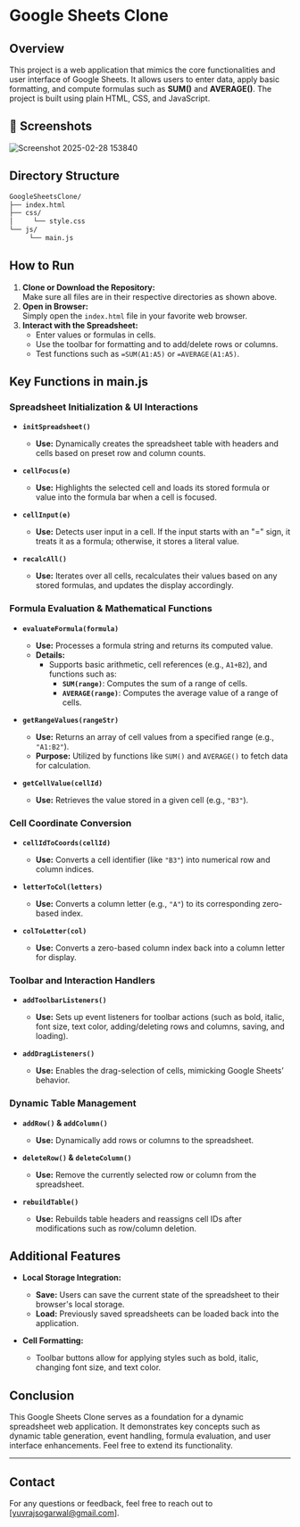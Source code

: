 # Google Sheets Clone

## Overview
This project is a web application that mimics the core functionalities and user interface of Google Sheets. It allows users to enter data, apply basic formatting, and compute formulas such as **SUM()** and **AVERAGE()**. The project is built using plain HTML, CSS, and JavaScript.

## 📸 Screenshots
![Screenshot 2025-02-28 153840](https://github.com/user-attachments/assets/57d8550e-73c1-4db0-948e-a72870f33ba9)

## Directory Structure
```sh
GoogleSheetsClone/ 
├── index.html
├── css/ 
│     └── style.css 
└── js/ 
     └── main.js
```


## How to Run
1. **Clone or Download the Repository:**  
   Make sure all files are in their respective directories as shown above.
2. **Open in Browser:**  
   Simply open the `index.html` file in your favorite web browser.
3. **Interact with the Spreadsheet:**  
   - Enter values or formulas in cells.
   - Use the toolbar for formatting and to add/delete rows or columns.
   - Test functions such as `=SUM(A1:A5)` or `=AVERAGE(A1:A5)`.

## Key Functions in main.js

### Spreadsheet Initialization & UI Interactions
- **`initSpreadsheet()`**  
  - **Use:** Dynamically creates the spreadsheet table with headers and cells based on preset row and column counts.
  
- **`cellFocus(e)`**  
  - **Use:** Highlights the selected cell and loads its stored formula or value into the formula bar when a cell is focused.
  
- **`cellInput(e)`**  
  - **Use:** Detects user input in a cell. If the input starts with an "=" sign, it treats it as a formula; otherwise, it stores a literal value.
  
- **`recalcAll()`**  
  - **Use:** Iterates over all cells, recalculates their values based on any stored formulas, and updates the display accordingly.

### Formula Evaluation & Mathematical Functions
- **`evaluateFormula(formula)`**  
  - **Use:** Processes a formula string and returns its computed value.  
  - **Details:**  
    - Supports basic arithmetic, cell references (e.g., `A1+B2`), and functions such as:
      - **`SUM(range)`**: Computes the sum of a range of cells.
      - **`AVERAGE(range)`**: Computes the average value of a range of cells.
  
- **`getRangeValues(rangeStr)`**  
  - **Use:** Returns an array of cell values from a specified range (e.g., `"A1:B2"`).  
  - **Purpose:** Utilized by functions like `SUM()` and `AVERAGE()` to fetch data for calculation.
  
- **`getCellValue(cellId)`**  
  - **Use:** Retrieves the value stored in a given cell (e.g., `"B3"`).

### Cell Coordinate Conversion
- **`cellIdToCoords(cellId)`**  
  - **Use:** Converts a cell identifier (like `"B3"`) into numerical row and column indices.
  
- **`letterToCol(letters)`**  
  - **Use:** Converts a column letter (e.g., `"A"`) to its corresponding zero-based index.
  
- **`colToLetter(col)`**  
  - **Use:** Converts a zero-based column index back into a column letter for display.

### Toolbar and Interaction Handlers
- **`addToolbarListeners()`**  
  - **Use:** Sets up event listeners for toolbar actions (such as bold, italic, font size, text color, adding/deleting rows and columns, saving, and loading).
  
- **`addDragListeners()`**  
  - **Use:** Enables the drag-selection of cells, mimicking Google Sheets’ behavior.

### Dynamic Table Management
- **`addRow()` & `addColumn()`**  
  - **Use:** Dynamically add rows or columns to the spreadsheet.
  
- **`deleteRow()` & `deleteColumn()`**  
  - **Use:** Remove the currently selected row or column from the spreadsheet.
  
- **`rebuildTable()`**  
  - **Use:** Rebuilds table headers and reassigns cell IDs after modifications such as row/column deletion.

## Additional Features
- **Local Storage Integration:**  
  - **Save:** Users can save the current state of the spreadsheet to their browser's local storage.
  - **Load:** Previously saved spreadsheets can be loaded back into the application.
  
- **Cell Formatting:**  
  - Toolbar buttons allow for applying styles such as bold, italic, changing font size, and text color.

## Conclusion
This Google Sheets Clone serves as a foundation for a dynamic spreadsheet web application. It demonstrates key concepts such as dynamic table generation, event handling, formula evaluation, and user interface enhancements. Feel free to extend its functionality.

---
## Contact
For any questions or feedback, feel free to reach out to [yuvrajsogarwal@gmail.com].


